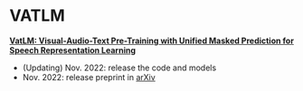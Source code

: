 # VATLM
<!--**Pre-trained models for speech related tasks**-->

 [**VatLM: Visual-Audio-Text Pre-Training with Unified Masked Prediction for Speech Representation Learning**](https://arxiv.org/abs/2209.15329)


- (Updating) Nov. 2022: release the code and models
- Nov. 2022: release preprint in [arXiv](https://arxiv.org/abs/2209.15329)


